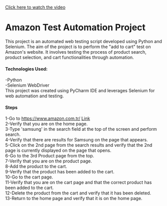 [Click here to watch the video](https://drive.google.com/file/d/1GtVJbR3bBiwLW5BOveQuSVqYdlBFYqMo/view?usp=sharing)

# Amazon Test Automation Project

This project is an automated web testing script developed using Python and Selenium. 
The aim of the project is to perform the "add to cart" test on Amazon's website. 
It involves testing the process of product search, product selection, and cart functionalities through automation.



#### Technologies Used:

-Python <br>
-Selenium WebDriver <br>
This project was created using PyCharm IDE and leverages Selenium for web automation and testing.



#### Steps
1-Go to https://www.amazon.com.tr/ [Link](https://www.amazon.com.tr/) <br>
2-Verify that you are on the home page. <br>
3-Type 'samsung' in the search field at the top of the screen and perform search. <br>
4-Verify that there are results for Samsung on the page that appears. <br>
5-Click on the 2nd page from the search results and verify that the 2nd page is currently displayed on the page that opens. <br>
6-Go to the 3rd Product page from the top. <br>
7-Verify that you are on the product page. <br>
8-Add the product to the cart. <br>
9-Verify that the product has been added to the cart. <br>
10-Go to the cart page. <br>
11-Verify that you are on the cart page and that the correct product has been added to the cart. <br>
12-Delete the product from the cart and verify that it has been deleted. <br>
13-Return to the home page and verify that it is on the home page.

